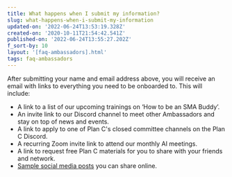 ```yaml
---
title: What happens when I submit my information?
slug: what-happens-when-i-submit-my-information
updated-on: '2022-06-24T13:53:19.328Z'
created-on: '2020-10-11T21:54:42.541Z'
published-on: '2022-06-24T13:55:27.202Z'
f_sort-by: 10
layout: '[faq-ambassadors].html'
tags: faq-ambassadors
---
```


After submitting your name and email address above, you will receive an email with links to everything you need to be onboarded to. This will include:

*   A link to a list of our upcoming trainings on ‘How to be an SMA Buddy’.
*   An invite link to our Discord channel to meet other Ambassadors and stay on top of news and events.
*   A link to apply to one of Plan C's closed committee channels on the Plan C Discord.
*   A recurring Zoom invite link to attend our monthly AI meetings.
*   A link to request free Plan C materials for you to share with your friends and network.
*   [Sample social media posts](/social-media-toolkit) you can share online.
